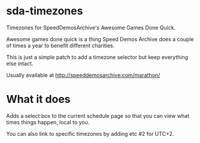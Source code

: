 sda-timezones
=============

Timezones for SpeedDemosArchive's Awesome Games Done Quick.

Awesome games done quick is a thing Speed Demos Archive does a couple of times a year to benefit different charities.

This is just a simple patch to add a timezone selector but keep everything else intact.

Usually available at http://speeddemosarchive.com/marathon/

What it does
============

Adds a select box to the current schedule page so that you can view what times things happen, local to you.

You can also link to specific timezones by adding etc #2 for UTC+2.